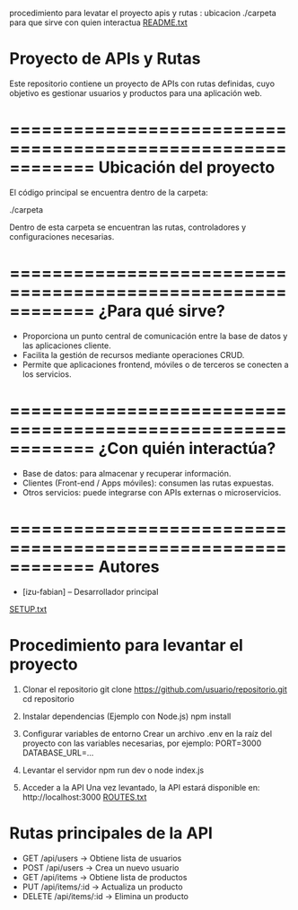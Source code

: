 procedimiento para levatar el proyecto 
apis y rutas :
 ubicacion ./carpeta 
 para que sirve 
 con quien interactua 
[README.txt](https://github.com/user-attachments/files/22690895/README.txt)
# Proyecto de APIs y Rutas

Este repositorio contiene un proyecto de APIs con rutas definidas, cuyo objetivo es gestionar usuarios y productos para una aplicación web.

============================================================
Ubicación del proyecto
============================================================

El código principal se encuentra dentro de la carpeta:

./carpeta

Dentro de esta carpeta se encuentran las rutas, controladores y configuraciones necesarias.

============================================================
¿Para qué sirve?
============================================================

- Proporciona un punto central de comunicación entre la base de datos y las aplicaciones cliente.
- Facilita la gestión de recursos mediante operaciones CRUD.
- Permite que aplicaciones frontend, móviles o de terceros se conecten a los servicios.

============================================================
¿Con quién interactúa?
============================================================

- Base de datos: para almacenar y recuperar información.
- Clientes (Front-end / Apps móviles): consumen las rutas expuestas.
- Otros servicios: puede integrarse con APIs externas o microservicios.

============================================================
Autores
============================================================

- [izu-fabian] – Desarrollador principal
  
[SETUP.txt](https://github.com/user-attachments/files/22690903/SETUP.txt)
# Procedimiento para levantar el proyecto

1. Clonar el repositorio
   git clone https://github.com/usuario/repositorio.git
   cd repositorio

2. Instalar dependencias (Ejemplo con Node.js)
   npm install

3. Configurar variables de entorno
   Crear un archivo .env en la raíz del proyecto con las variables necesarias, por ejemplo:
   PORT=3000
   DATABASE_URL=...

4. Levantar el servidor
   npm run dev
   o
   node index.js

5. Acceder a la API
   Una vez levantado, la API estará disponible en:
   http://localhost:3000
[ROUTES.txt](https://github.com/user-attachments/files/22690906/ROUTES.txt)
# Rutas principales de la API

- GET    /api/users       → Obtiene lista de usuarios
- POST   /api/users       → Crea un nuevo usuario
- GET    /api/items       → Obtiene lista de productos
- PUT    /api/items/:id   → Actualiza un producto
- DELETE /api/items/:id   → Elimina un producto
